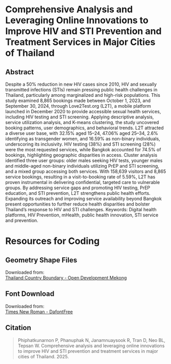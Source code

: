 # Comprehensive Analysis and Leveraging Online Innovations to Improve HIV and STI Prevention and Treatment Services in Major Cities of Thailand

## Abstract
Despite a 50% reduction in new HIV cases since 2010, HIV and sexually transmitted infections (STIs) remain pressing public health challenges in Thailand, particularly among marginalized and high-risk populations. This study examined 8,865 bookings made between October 1, 2023, and September 30, 2024, through Love2Test.org (L2T), a mobile platform launched in December 2020 to provide accessible sexual health services, including HIV testing and STI screening. Applying descriptive analysis, service utilization analysis, and K-means clustering, the study uncovered booking patterns, user demographics, and behavioral trends. L2T attracted a diverse user base, with 32.15% aged 15–24, 47.06% aged 25–34, 2.6% identifying as transgender women, and 16.59% as non-binary individuals, underscoring its inclusivity. HIV testing (38%) and STI screening (28%) were the most requested services, while Bangkok accounted for 74.5% of bookings, highlighting geographic disparities in access. Cluster analysis identified three user groups: older males seeking HIV tests, younger males and middle-aged non-binary individuals utilizing PrEP and STI screening, and a mixed group accessing both services. With 158,639 visitors and 8,865 service bookings, resulting in a visit-to-booking rate of 5.59%, L2T has proven instrumental in delivering confidential, targeted care to vulnerable groups. By addressing service gaps and promoting HIV testing, PrEP education, and STI prevention, L2T strengthens public health efforts. Expanding its outreach and improving service availability beyond Bangkok present opportunities to further reduce health disparities and bolster Thailand’s response to HIV and STI challenges.
Keywords: Digital health platforms, HIV Prevention, mHealth, public health innovation, STI service and prevention.

# Resources for Coding

## Geometry Shape Files
Downloaded from:  
[Thailand Country Boundary - Open Development Mekong](https://data.opendevelopmentmekong.net/th/dataset/thailand-country-boundary/resource/7a7c3680-b5c6-4760-ad4f-cdfea4318b17)

## Font Download
Downloaded from:  
[Times New Roman - DafontFree](https://www.dafontfree.co/download/times-new-roman/)

## Citation
> Phiphatkunarnon P, Phanuphak N, Janamnuaysook R, Tran D, Neo BL, Tepsan W. Comprehensive analysis and leveraging online innovations to improve HIV and STI prevention and treatment services in major cities of Thailand. 2025.
